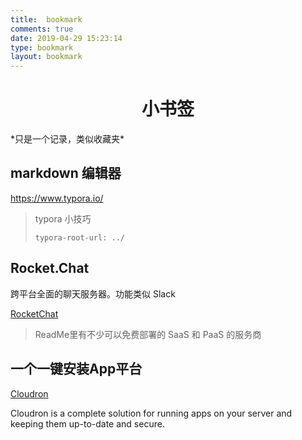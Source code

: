 ```yaml
---
title: 	bookmark
comments: true
date: 2019-04-29 15:23:14
type: bookmark
layout: bookmark
---
```


<h1>
    <center>小书签</center>
</h1>
*只是一个记录，类似收藏夹*


## markdown 编辑器

https://www.typora.io/

>  typora 小技巧
>
> `typora-root-url: ../`





## Rocket.Chat

跨平台全面的聊天服务器。功能类似 Slack

[RocketChat](<https://github.com/RocketChat/Rocket.Chat>)

> ReadMe里有不少可以免费部署的 SaaS 和 PaaS 的服务商



## 一个一键安装App平台

[Cloudron](https://cloudron.io/index.html) 

Cloudron is a complete solution for running apps on your server and keeping them up-to-date and secure.



